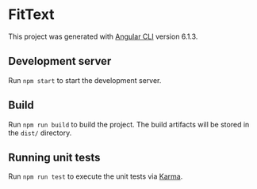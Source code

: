 # FitText

This project was generated with [Angular CLI](https://github.com/angular/angular-cli) version 6.1.3.

## Development server

Run `npm start` to start the development server.

## Build

Run `npm run build` to build the project. The build artifacts will be stored in the `dist/` directory.

## Running unit tests

Run `npm run test` to execute the unit tests via [Karma](https://karma-runner.github.io).
